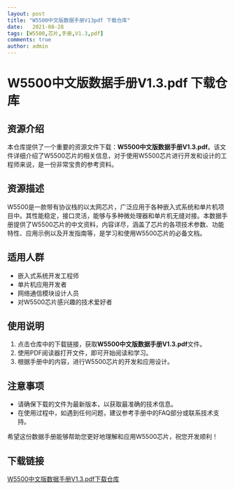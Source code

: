 ```yaml
---
layout: post
title: "W5500中文版数据手册V13pdf 下载仓库"
date:   2021-08-28
tags: [W5500,芯片,手册,V1.3,pdf]
comments: true
author: admin
---
```

# W5500中文版数据手册V1.3.pdf 下载仓库

## 资源介绍

本仓库提供了一个重要的资源文件下载：**W5500中文版数据手册V1.3.pdf**。该文件详细介绍了W5500芯片的相关信息，对于使用W5500芯片进行开发和设计的工程师来说，是一份非常宝贵的参考资料。

## 资源描述

W5500是一款带有协议栈的以太网芯片，广泛应用于各种嵌入式系统和单片机项目中。其性能稳定，接口灵活，能够与多种微处理器和单片机无缝对接。本数据手册提供了W5500芯片的中文资料，内容详尽，涵盖了芯片的各项技术参数、功能特性、应用示例以及开发指南等，是学习和使用W5500芯片的必备文档。

## 适用人群

- 嵌入式系统开发工程师
- 单片机应用开发者
- 网络通信模块设计人员
- 对W5500芯片感兴趣的技术爱好者

## 使用说明

1. 点击仓库中的下载链接，获取**W5500中文版数据手册V1.3.pdf**文件。
2. 使用PDF阅读器打开文件，即可开始阅读和学习。
3. 根据手册中的内容，进行W5500芯片的开发和应用设计。

## 注意事项

- 请确保下载的文件为最新版本，以获取最准确的技术信息。
- 在使用过程中，如遇到任何问题，建议参考手册中的FAQ部分或联系技术支持。

希望这份数据手册能够帮助您更好地理解和应用W5500芯片，祝您开发顺利！

## 下载链接

[W5500中文版数据手册V1.3.pdf下载仓库](https://pan.quark.cn/s/38a485ecf1f8)